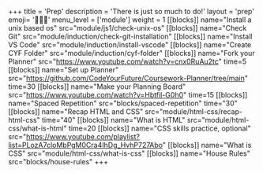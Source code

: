 +++
title = 'Prep'
description = 'There is just so much to do!'
layout = 'prep'
emoji= '🧑🏾‍💻'
menu_level = ['module']
weight = 1
[[blocks]]
name="Install a unix based os"
src="module/js1/check-unix-os"
[[blocks]]
name="Check Git"
src="module/induction/check-git-installation"
[[blocks]]
name="Install VS Code"
src="module/induction/install-vscode"
[[blocks]]
name="Create CYF Folder"
src="module/induction/cyf-folder"
[[blocks]]
name="Fork your Planner"
src="https://www.youtube.com/watch?v=cnx0RuAu2tc"
time=5
[[blocks]]
name="Set up Planner"
src="https://github.com/CodeYourFuture/Coursework-Planner/tree/main"
time=30
[[blocks]]
name="Make your Planning Board"
src="https://www.youtube.com/watch?v=Hbtfil-G0h0"
time=15
[[blocks]]
name="Spaced Repetition"
src="blocks/spaced-repetition"
time="30"
[[blocks]]
name="Recap HTML and CSS"
src="module/html-css/recap-html-css"
time="40"
[[blocks]]
name="What is HTML"
src="module/html-css/what-is-html"
time=20
[[blocks]]
name="CSS skills practice, optional"
src="https://www.youtube.com/playlist?list=PLozA7cloMbPgM0Cra4IhDg_HvhP727Abo"
[[blocks]]
name="What is CSS"
src="module/html-css/what-is-css"
[[blocks]]
name="House Rules"
src="blocks/house-rules"
+++
